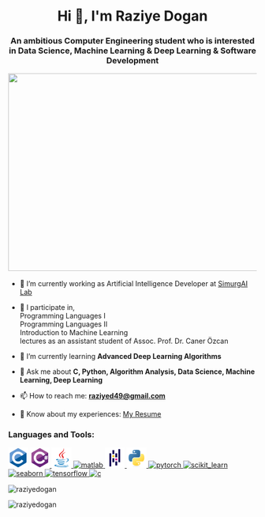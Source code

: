 <h1 align="center">Hi 👋, I'm Raziye Dogan</h1>
<h3 align="center">An ambitious Computer Engineering student who is interested in Data Science, Machine Learning & Deep Learning & Software Development</h3>
<p align="center">
  <img src="https://miro.medium.com/max/1400/1*beEP_5lN03hjXa-7qu6bBw.gif" width="800" height="400">
</p>

- 🔭 I’m currently working as Artificial Intelligence Developer at [SimurgAI Lab](https://www.simurgai.com/) 
      
- 🔭 I participate in,<br>
      Programming Languages I <br>
      Programming Languages II <br>
      Introduction to Machine Learning <br>
      lectures as an assistant student of Assoc. Prof. Dr. Caner Özcan

- 🌱 I’m currently learning **Advanced Deep Learning Algorithms**
- 💬 Ask me about **C, Python, Algorithm Analysis, Data Science, Machine Learning, Deep Learning**
- 📫 How to reach me: **raziyed49@gmail.com**
- 📄 Know about my experiences: [My Resume](https://drive.google.com/file/d/1CMZxR4YHZ0lRbtZTSSRsMsGbG_dT6s66/view?usp=sharing)

<h3 align="left">Languages and Tools:</h3>
<p <a href="https://www.cprogramming.com/" target="_blank" rel="noreferrer"> <img src="https://raw.githubusercontent.com/devicons/devicon/master/icons/c/c-original.svg" alt="c" width="40" height="40"/> </a> <a href="https://www.w3schools.com/cs/" target="_blank" rel="noreferrer"> <img src="https://raw.githubusercontent.com/devicons/devicon/master/icons/csharp/csharp-original.svg" alt="csharp" width="40" height="40"/> </a> <a href="https://www.java.com" target="_blank" rel="noreferrer"> <img src="https://raw.githubusercontent.com/devicons/devicon/master/icons/java/java-original.svg" alt="java" width="40" height="40"/> </a> <a href="https://www.mathworks.com/" target="_blank" rel="noreferrer"> <img src="https://upload.wikimedia.org/wikipedia/commons/2/21/Matlab_Logo.png" alt="matlab" width="40" height="40"/> </a> <a href="https://pandas.pydata.org/" target="_blank" rel="noreferrer"> <img src="https://raw.githubusercontent.com/devicons/devicon/2ae2a900d2f041da66e950e4d48052658d850630/icons/pandas/pandas-original.svg" alt="pandas" width="40" height="40"/> </a> <a href="https://www.python.org" target="_blank" rel="noreferrer"> <img src="https://raw.githubusercontent.com/devicons/devicon/master/icons/python/python-original.svg" alt="python" width="40" height="40"/> </a> <a href="https://pytorch.org/" target="_blank" rel="noreferrer"> <img src="https://www.vectorlogo.zone/logos/pytorch/pytorch-icon.svg" alt="pytorch" width="40" height="40"/> </a> <a href="https://scikit-learn.org/" target="_blank" rel="noreferrer"> <img src="https://upload.wikimedia.org/wikipedia/commons/0/05/Scikit_learn_logo_small.svg" alt="scikit_learn" width="40" height="40"/> </a> <a href="https://seaborn.pydata.org/" target="_blank" rel="noreferrer"> <img src="https://seaborn.pydata.org/_images/logo-mark-lightbg.svg" alt="seaborn" width="40" height="40"/> </a> <a href="https://www.tensorflow.org" target="_blank" rel="noreferrer"> <img src="https://www.vectorlogo.zone/logos/tensorflow/tensorflow-icon.svg" alt="tensorflow" width="40" height="40"/> </a> <a href="https://www.anaconda.com/" target="_blank" rel="noreferrer"> <img src="https://encrypted-tbn0.gstatic.com/images?q=tbn:ANd9GcRv90odFZigOXVqzpieh2RrNhDEB5VRrcZTGyLQ8gLs7fDNii-INElQiTdOe9IDPVq6TR4&usqp=CAU" alt="c" width="40" height="40"/> </a> </p>

<p><img align="center" src="https://github-readme-stats.vercel.app/api/top-langs?username=raziyedogan&show_icons=true&locale=en&layout=compact" alt="raziyedogan" /></p>

<p align="left"> <img src="https://komarev.com/ghpvc/?username=raziyedogan&label=Profile%20views&color=0e75b6&style=flat" alt="raziyedogan" /> </p>

<p align="left"> <a href="https://www.linkedin.com/in/raziye-dogan-1391bb242/" target="blank"></a> </p>

